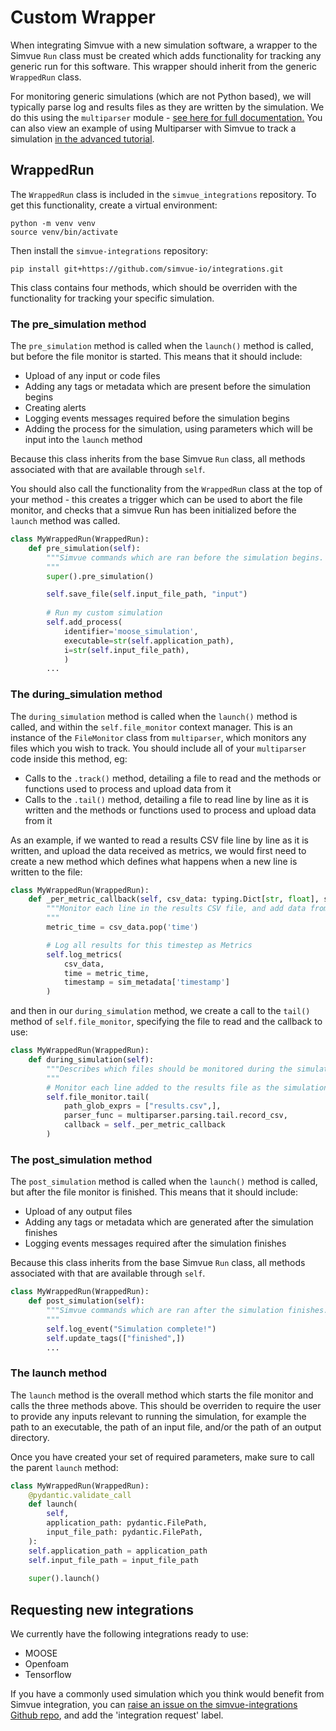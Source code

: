 # Custom Wrapper

When integrating Simvue with a new simulation software, a wrapper to the Simvue `Run` class must be created which adds functionality for tracking any generic run for this software. This wrapper should inherit from the generic `WrappedRun` class.

For monitoring generic simulations (which are not Python based), we will typically parse log and results files as they are written by the simulation. We do this using the `multiparser` module - [see here for full documentation.](https://ukaea.github.io/Multiparser/) You can also view an example of using Multiparser with Simvue to track a simulation [in the advanced tutorial](/tutorial_advanced/introduction).
## WrappedRun

The `WrappedRun` class is included in the `simvue_integrations` repository. To get this functionality, create a virtual environment:

```
python -m venv venv
source venv/bin/activate
```

Then install the `simvue-integrations` repository:
```
pip install git+https://github.com/simvue-io/integrations.git
```

This class contains four methods, which should be overriden with the functionality for tracking your specific simulation.

### The pre_simulation method

The `pre_simulation` method is called when the `launch()` method is called, but before the file monitor is started. This means that it should include:

- Upload of any input or code files
- Adding any tags or metadata which are present before the simulation begins
- Creating alerts
- Logging events messages required before the simulation begins
- Adding the process for the simulation, using parameters which will be input into the `launch` method

Because this class inherits from the base Simvue `Run` class, all methods associated with that are available through `self`.

You should also call the functionality from the `WrappedRun` class at the top of your method - this creates a trigger which can be used to abort the file monitor, and checks that a simvue Run has been initialized before the `launch` method was called.

```py
class MyWrappedRun(WrappedRun):
    def pre_simulation(self):
        """Simvue commands which are ran before the simulation begins.
        """
        super().pre_simulation()

        self.save_file(self.input_file_path, "input")
    
        # Run my custom simulation
        self.add_process(
            identifier='moose_simulation',
            executable=str(self.application_path),
            i=str(self.input_file_path),
            )
        ...
```

### The during_simulation method

The `during_simulation` method is called when the `launch()` method is called, and within the `self.file_monitor` context manager. This is an instance of the `FileMonitor` class from `multiparser`, which monitors any files which you wish to track. You should include all of your `multiparser` code inside this method, eg:

- Calls to the `.track()` method, detailing a file to read and the methods or functions used to process and upload data from it
- Calls to the `.tail()` method, detailing a file to read line by line as it is written and the methods or functions used to process and upload data from it

As an example, if we wanted to read a results CSV file line by line as it is written, and upload the data received as metrics, we would first need to create a new method which defines what happens when a new line is written to the file:
```py
class MyWrappedRun(WrappedRun):
    def _per_metric_callback(self, csv_data: typing.Dict[str, float], sim_metadata: typing.Dict[str, str]):
        """Monitor each line in the results CSV file, and add data from it to Simvue Metrics.
        """
        metric_time = csv_data.pop('time')

        # Log all results for this timestep as Metrics
        self.log_metrics(
            csv_data,
            time = metric_time,
            timestamp = sim_metadata['timestamp']
        )
```

and then in our `during_simulation` method, we create a call to the `tail()` method of `self.file_monitor`, specifying the file to read and the callback to use:
```py
class MyWrappedRun(WrappedRun):
    def during_simulation(self):
        """Describes which files should be monitored during the simulation by Multiparser
        """
        # Monitor each line added to the results file as the simulation proceeds, and upload results to Simvue
        self.file_monitor.tail(
            path_glob_exprs = ["results.csv",],
            parser_func = multiparser.parsing.tail.record_csv,
            callback = self._per_metric_callback
        )
```

### The post_simulation method

The `post_simulation` method is called when the `launch()` method is called, but after the file monitor is finished. This means that it should include:

- Upload of any output files
- Adding any tags or metadata which are generated after the simulation finishes
- Logging events messages required after the simulation finishes

Because this class inherits from the base Simvue `Run` class, all methods associated with that are available through `self`.

```py
class MyWrappedRun(WrappedRun):
    def post_simulation(self):
        """Simvue commands which are ran after the simulation finishes.
        """
        self.log_event("Simulation complete!")
        self.update_tags(["finished",])
        ...
```

### The launch method
The `launch` method is the overall method which starts the file monitor and calls the three methods above. This should be overriden to require the user to provide any inputs relevant to running the simulation, for example the path to an executable, the path of an input file, and/or the path of an output directory.

Once you have created your set of required parameters, make sure to call the parent `launch` method:

```py
class MyWrappedRun(WrappedRun):
    @pydantic.validate_call
    def launch(
        self, 
        application_path: pydantic.FilePath,
        input_file_path: pydantic.FilePath,
    ):
    self.application_path = application_path
    self.input_file_path = input_file_path
    
    super().launch()
```
## Requesting new integrations
We currently have the following integrations ready to use:

- MOOSE
- Openfoam
- Tensorflow

If you have a commonly used simulation which you think would benefit from Simvue integration, you can [raise an issue on the simvue-integrations Github repo](https://github.com/simvue-io/integrations), and add the 'integration request' label.